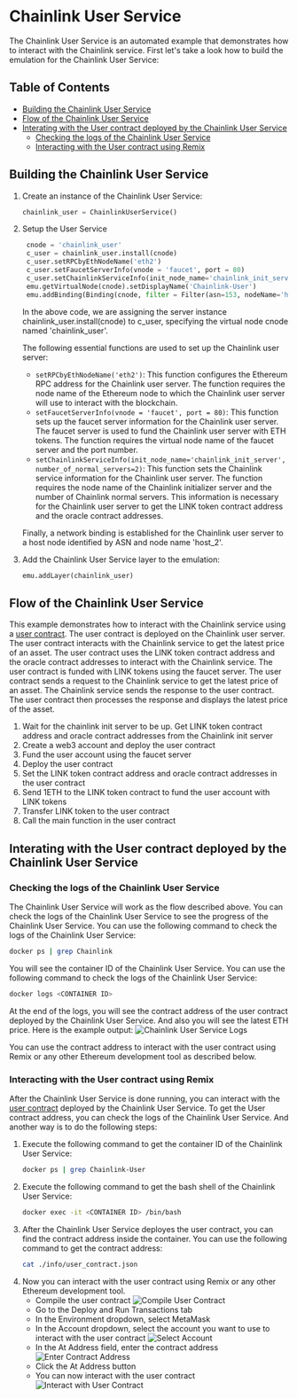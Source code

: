 # Chainlink User Service
The Chainlink User Service is an automated example that demonstrates how to interact with the Chainlink service. First let's take a look how to build the emulation for the Chainlink User Service:

## Table of Contents
- [Building the Chainlink User Service](#building-the-chainlink-user-service)
- [Flow of the Chainlink User Service](#flow-of-the-chainlink-user-service)
- [Interating with the User contract deployed by the Chainlink User Service](#interating-with-the-user-contract-deployed-by-the-chainlink-user-service)
  - [Checking the logs of the Chainlink User Service](#checking-the-logs-of-the-chainlink-user-service)
  - [Interacting with the User contract using Remix](#interacting-with-the-user-contract-using-remix)

## Building the Chainlink User Service
1. Create an instance of the Chainlink User Service:
    ```python
    chainlink_user = ChainlinkUserService()
    ```
2. Setup the User Service
   ```python
    cnode = 'chainlink_user'
    c_user = chainlink_user.install(cnode)
    c_user.setRPCbyEthNodeName('eth2')
    c_user.setFaucetServerInfo(vnode = 'faucet', port = 80)
    c_user.setChainlinkServiceInfo(init_node_name='chainlink_init_server', number_of_normal_servers=2)
    emu.getVirtualNode(cnode).setDisplayName('Chainlink-User')
    emu.addBinding(Binding(cnode, filter = Filter(asn=153, nodeName='host_2')))
    ```
    In the above code, we are assigning the server instance chainlink_user.install(cnode) to c_user, specifying the virtual node cnode named 'chainlink_user'.

    The following essential functions are used to set up the Chainlink user server:
    - `setRPCbyEthNodeName('eth2')`: This function configures the Ethereum RPC address for the Chainlink user server. The function requires the node name of the Ethereum node to which the Chainlink user server will use to interact with the blockchain.
    - `setFaucetServerInfo(vnode = 'faucet', port = 80)`: This function sets up the faucet server information for the Chainlink user server. The faucet server is used to fund the Chainlink user server with ETH tokens. The function requires the virtual node name of the faucet server and the port number.
    - `setChainlinkServiceInfo(init_node_name='chainlink_init_server', number_of_normal_servers=2)`: This function sets the Chainlink service information for the Chainlink user server. The function requires the node name of the Chainlink initializer server and the number of Chainlink normal servers. This information is necessary for the Chainlink user server to get the LINK token contract address and the oracle contract addresses.

    Finally, a network binding is established for the Chainlink user server to a host node identified by ASN and node name 'host_2'.

3. Add the Chainlink User Service layer to the emulation:
    ```python
    emu.addLayer(chainlink_user)
    ```

## Flow of the Chainlink User Service
This example demonstrates how to interact with the Chainlink service using a [user contract](./contracts/user_contract.sol). The user contract is deployed on the Chainlink user server. The user contract interacts with the Chainlink service to get the latest price of an asset. The user contract uses the LINK token contract address and the oracle contract addresses to interact with the Chainlink service. The user contract is funded with LINK tokens using the faucet server. The user contract sends a request to the Chainlink service to get the latest price of an asset. The Chainlink service sends the response to the user contract. The user contract then processes the response and displays the latest price of the asset.

1. Wait for the chainlink init server to be up. Get LINK token contract address and oracle contract addresses from the Chainlink init server
2. Create a web3 account and deploy the user contract
3. Fund the user account using the faucet server
4. Deploy the user contract
5. Set the LINK token contract address and oracle contract addresses in the user contract
6. Send 1ETH to the LINK token contract to fund the user account with LINK tokens
7. Transfer LINK token to the user contract
8. Call the main function in the user contract

## Interating with the User contract deployed by the Chainlink User Service

### Checking the logs of the Chainlink User Service
The Chainlink User Service will work as the flow described above. You can check the logs of the Chainlink User Service to see the progress of the Chainlink User Service. You can use the following command to check the logs of the Chainlink User Service:
```bash
docker ps | grep Chainlink
```
You will see the container ID of the Chainlink User Service. You can use the following command to check the logs of the Chainlink User Service:
```bash
docker logs <CONTAINER ID>
```
At the end of the logs, you will see the contract address of the user contract deployed by the Chainlink User Service. And also you will see the latest ETH price. Here is the example output:
![Chainlink User Service Logs](./images/chainlink-user-service-logs.png)

You can use the contract address to interact with the user contract using Remix or any other Ethereum development tool as described below.

### Interacting with the User contract using Remix
After the Chainlink User Service is done running, you can interact with the [user contract](./contracts/user_contract.sol) deployed by the Chainlink User Service. To get the User contract address, you can check the logs of the Chainlink User Service. And another way is to do the following steps:
1. Execute the following command to get the container ID of the Chainlink User Service:
    ```bash
    docker ps | grep Chainlink-User
    ```
2. Execute the following command to get the bash shell of the Chainlink User Service:
    ```bash
    docker exec -it <CONTAINER ID> /bin/bash
    ```
3. After the Chainlink User Service deployes the user contract, you can find the contract address inside the container. You can use the following command to get the contract address:
    ```bash
    cat ./info/user_contract.json
    ```
4. Now you can interact with the user contract using Remix or any other Ethereum development tool.
   - Compile the user contract
    ![Compile User Contract](./images/compile-user-contract.png)
   - Go to the Deploy and Run Transactions tab
   - In the Environment dropdown, select MetaMask
   - In the Account dropdown, select the account you want to use to interact with the user contract
    ![Select Account](./images/chainlink-user-service-select-account.png)
   - In the At Address field, enter the contract address
    ![Enter Contract Address](./images/chainlink-user-service-enter-contract-address.png)
   - Click the At Address button
   - You can now interact with the user contract
    ![Interact with User Contract](./images/chainlink-user-service-interact-with-user-contract.png)